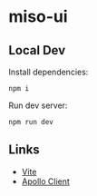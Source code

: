 # miso-ui

## Local Dev

Install dependencies:
```
npm i
```

Run dev server:
```
npm run dev
```

## Links

* [Vite](https://vitejs.dev/)
* [Apollo Client](https://www.apollographql.com/docs/react/)
